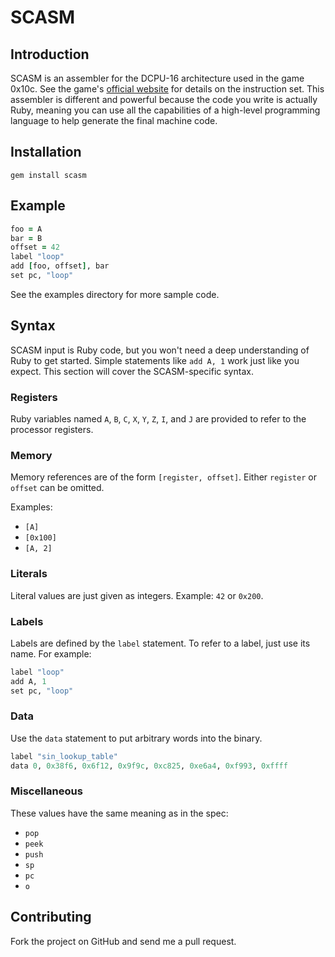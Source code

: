 SCASM
=====

Introduction
------------

SCASM is an assembler for the DCPU-16 architecture used in the game 0x10c.
See the game's [official website](http://0x10c.com/) for details on the
instruction set. This assembler is different and powerful because the
code you write is actually Ruby, meaning you can use all the capabilities
of a high-level programming language to help generate the final machine code.

Installation
------------

    gem install scasm

Example
-------

````ruby
foo = A
bar = B
offset = 42
label "loop"
add [foo, offset], bar
set pc, "loop"
````

See the examples directory for more sample code.

Syntax
------

SCASM input is Ruby code, but you won't need a deep understanding of Ruby to
get started. Simple statements like `add A, 1` work just like you expect. This
section will cover the SCASM-specific syntax.

### Registers

Ruby variables named `A`, `B`, `C`, `X`, `Y`, `Z`, `I`, and `J` are provided to refer to the
processor registers.

### Memory

Memory references are of the form `[register, offset]`. Either `register` or
`offset` can be omitted.

Examples:

* `[A]`
* `[0x100]`
* `[A, 2]`

### Literals

Literal values are just given as integers. Example: `42` or `0x200`.

### Labels

Labels are defined by the `label` statement. To refer to a label, just use its name. For example:

````ruby
label "loop"
add A, 1
set pc, "loop"
````

### Data

Use the `data` statement to put arbitrary words into the binary.

````ruby
label "sin_lookup_table"
data 0, 0x38f6, 0x6f12, 0x9f9c, 0xc825, 0xe6a4, 0xf993, 0xffff
````

### Miscellaneous

These values have the same meaning as in the spec:

* `pop`
* `peek`
* `push`
* `sp`
* `pc`
* `o`

Contributing
------------

Fork the project on GitHub and send me a pull request.
